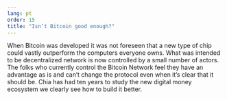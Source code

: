 ```yaml
---
lang: pt
order: 15
title: "Isn’t Bitcoin good enough?"
---
```


When Bitcoin was developed it was not foreseen that a new type of chip could vastly outperform the computers everyone owns. What was intended to be decentralized network is now controlled by a small number of actors. The folks who currently control the Bitcoin Network feel they have an advantage as is and can’t change the protocol even when it’s clear that it should be. Chia has had ten years to study the new digital money ecosystem we clearly see how to build it better.
